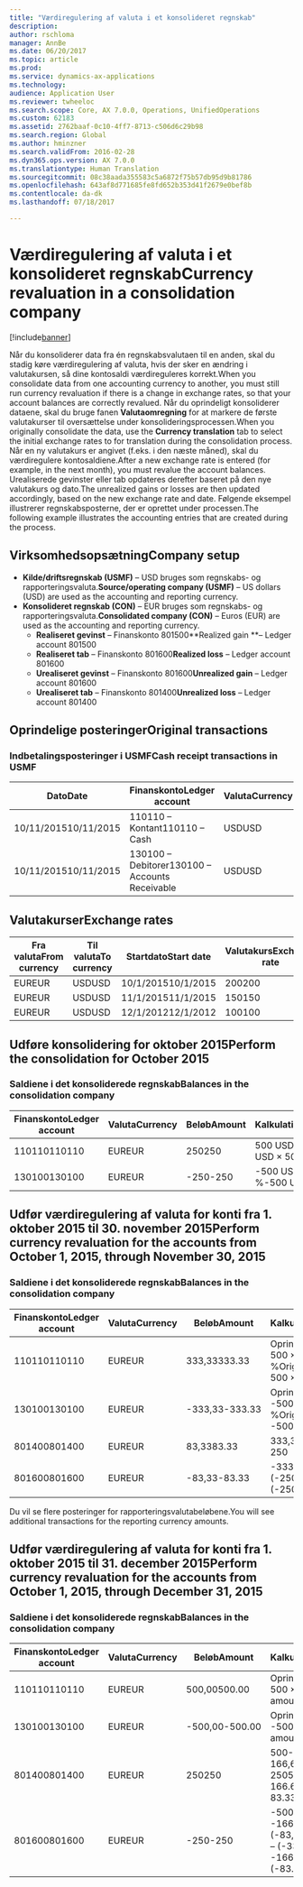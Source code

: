 ```yaml
---
title: "Værdiregulering af valuta i et konsolideret regnskab"
description: 
author: rschloma
manager: AnnBe
ms.date: 06/20/2017
ms.topic: article
ms.prod: 
ms.service: dynamics-ax-applications
ms.technology: 
audience: Application User
ms.reviewer: twheeloc
ms.search.scope: Core, AX 7.0.0, Operations, UnifiedOperations
ms.custom: 62183
ms.assetid: 2762baaf-0c10-4ff7-8713-c506d6c29b98
ms.search.region: Global
ms.author: hminzner
ms.search.validFrom: 2016-02-28
ms.dyn365.ops.version: AX 7.0.0
ms.translationtype: Human Translation
ms.sourcegitcommit: 08c38aada355583c5a6872f75b57db95d9b81786
ms.openlocfilehash: 643af8d771685fe8fd652b353d41f2679e0bef8b
ms.contentlocale: da-dk
ms.lasthandoff: 07/18/2017

---
```


# <a name="currency-revaluation-in-a-consolidation-company"></a><span data-ttu-id="42ddc-102">Værdiregulering af valuta i et konsolideret regnskab</span><span class="sxs-lookup"><span data-stu-id="42ddc-102">Currency revaluation in a consolidation company</span></span>

[!include[banner](../includes/banner.md)]




<span data-ttu-id="42ddc-103">Når du konsoliderer data fra én regnskabsvalutaen til en anden, skal du stadig køre værdiregulering af valuta, hvis der sker en ændring i valutakursen, så dine kontosaldi værdireguleres korrekt.</span><span class="sxs-lookup"><span data-stu-id="42ddc-103">When you consolidate data from one accounting currency to another, you must still run currency revaluation if there is a change in exchange rates, so that your account balances  are correctly revalued.</span></span> <span data-ttu-id="42ddc-104">Når du oprindeligt konsoliderer dataene, skal du bruge fanen **Valutaomregning** for at markere de første valutakurser til oversættelse under konsolideringsprocessen.</span><span class="sxs-lookup"><span data-stu-id="42ddc-104">When you originally consolidate the data, use the **Currency translation** tab to select the initial exchange rates to for translation during the consolidation process.</span></span> <span data-ttu-id="42ddc-105">Når en ny valutakurs er angivet (f.eks. i den næste måned), skal du værdiregulere kontosaldiene.</span><span class="sxs-lookup"><span data-stu-id="42ddc-105">After a new exchange rate is entered (for example, in the next month), you must revalue the account balances.</span></span> <span data-ttu-id="42ddc-106">Urealiserede gevinster eller tab opdateres derefter baseret på den nye valutakurs og dato.</span><span class="sxs-lookup"><span data-stu-id="42ddc-106">The unrealized gains or losses are then updated accordingly, based on the new exchange rate and date.</span></span> <span data-ttu-id="42ddc-107">Følgende eksempel illustrerer regnskabsposterne, der er oprettet under processen.</span><span class="sxs-lookup"><span data-stu-id="42ddc-107">The following example illustrates the accounting entries that are created during the process.</span></span>

## <a name="company-setup"></a><span data-ttu-id="42ddc-108">Virksomhedsopsætning</span><span class="sxs-lookup"><span data-stu-id="42ddc-108">Company setup</span></span>
-   <span data-ttu-id="42ddc-109">**Kilde/driftsregnskab (USMF)** – USD bruges som regnskabs- og rapporteringsvaluta.</span><span class="sxs-lookup"><span data-stu-id="42ddc-109">**Source/operating company (USMF)** – US dollars (USD) are used as the accounting and reporting currency.</span></span>
-   <span data-ttu-id="42ddc-110">**Konsolideret regnskab (CON)** – EUR bruges som regnskabs- og rapporteringsvaluta.</span><span class="sxs-lookup"><span data-stu-id="42ddc-110">**Consolidated company (CON)** – Euros (EUR) are used as the accounting and reporting currency.</span></span>
    -   <span data-ttu-id="42ddc-111">**Realiseret gevinst** – Finanskonto 801500</span><span class="sxs-lookup"><span data-stu-id="42ddc-111">**Realized gain **– Ledger account 801500</span></span>
    -   <span data-ttu-id="42ddc-112">**Realiseret tab** – Finanskonto 801600</span><span class="sxs-lookup"><span data-stu-id="42ddc-112">**Realized loss** – Ledger account 801600</span></span>
    -   <span data-ttu-id="42ddc-113">**Urealiseret gevinst** – Finanskonto 801600</span><span class="sxs-lookup"><span data-stu-id="42ddc-113">**Unrealized gain** – Ledger account 801600</span></span>
    -   <span data-ttu-id="42ddc-114">**Urealiseret tab** – Finanskonto 801400</span><span class="sxs-lookup"><span data-stu-id="42ddc-114">**Unrealized loss** – Ledger account 801400</span></span>

## <a name="original-transactions"></a><span data-ttu-id="42ddc-115">Oprindelige posteringer</span><span class="sxs-lookup"><span data-stu-id="42ddc-115">Original transactions</span></span>
### <a name="cash-receipt-transactions-in-usmf"></a><span data-ttu-id="42ddc-116">Indbetalingsposteringer i USMF</span><span class="sxs-lookup"><span data-stu-id="42ddc-116">Cash receipt transactions in USMF</span></span>

| <span data-ttu-id="42ddc-117">Dato</span><span class="sxs-lookup"><span data-stu-id="42ddc-117">Date</span></span>       | <span data-ttu-id="42ddc-118">Finanskonto</span><span class="sxs-lookup"><span data-stu-id="42ddc-118">Ledger account</span></span>               | <span data-ttu-id="42ddc-119">Valuta</span><span class="sxs-lookup"><span data-stu-id="42ddc-119">Currency</span></span> | <span data-ttu-id="42ddc-120">Beløb</span><span class="sxs-lookup"><span data-stu-id="42ddc-120">Amount</span></span> |
|------------|------------------------------|----------|--------|
| <span data-ttu-id="42ddc-121">10/11/2015</span><span class="sxs-lookup"><span data-stu-id="42ddc-121">10/11/2015</span></span> | <span data-ttu-id="42ddc-122">110110 – Kontant</span><span class="sxs-lookup"><span data-stu-id="42ddc-122">110110 – Cash</span></span>                | <span data-ttu-id="42ddc-123">USD</span><span class="sxs-lookup"><span data-stu-id="42ddc-123">USD</span></span>      | <span data-ttu-id="42ddc-124">500</span><span class="sxs-lookup"><span data-stu-id="42ddc-124">500</span></span>    |
| <span data-ttu-id="42ddc-125">10/11/2015</span><span class="sxs-lookup"><span data-stu-id="42ddc-125">10/11/2015</span></span> | <span data-ttu-id="42ddc-126">130100 – Debitorer</span><span class="sxs-lookup"><span data-stu-id="42ddc-126">130100 – Accounts Receivable</span></span> | <span data-ttu-id="42ddc-127">USD</span><span class="sxs-lookup"><span data-stu-id="42ddc-127">USD</span></span>      | <span data-ttu-id="42ddc-128">-500</span><span class="sxs-lookup"><span data-stu-id="42ddc-128">-500</span></span>   |

## <a name="exchange-rates"></a><span data-ttu-id="42ddc-129">Valutakurser</span><span class="sxs-lookup"><span data-stu-id="42ddc-129">Exchange rates</span></span>
| <span data-ttu-id="42ddc-130">Fra valuta</span><span class="sxs-lookup"><span data-stu-id="42ddc-130">From currency</span></span> | <span data-ttu-id="42ddc-131">Til valuta</span><span class="sxs-lookup"><span data-stu-id="42ddc-131">To currency</span></span> | <span data-ttu-id="42ddc-132">Startdato</span><span class="sxs-lookup"><span data-stu-id="42ddc-132">Start date</span></span> | <span data-ttu-id="42ddc-133">Valutakurs</span><span class="sxs-lookup"><span data-stu-id="42ddc-133">Exchange rate</span></span> |
|---------------|-------------|------------|---------------|
| <span data-ttu-id="42ddc-134">EUR</span><span class="sxs-lookup"><span data-stu-id="42ddc-134">EUR</span></span>           | <span data-ttu-id="42ddc-135">USD</span><span class="sxs-lookup"><span data-stu-id="42ddc-135">USD</span></span>         | <span data-ttu-id="42ddc-136">10/1/2015</span><span class="sxs-lookup"><span data-stu-id="42ddc-136">10/1/2015</span></span>  | <span data-ttu-id="42ddc-137">200</span><span class="sxs-lookup"><span data-stu-id="42ddc-137">200</span></span>           |
| <span data-ttu-id="42ddc-138">EUR</span><span class="sxs-lookup"><span data-stu-id="42ddc-138">EUR</span></span>           | <span data-ttu-id="42ddc-139">USD</span><span class="sxs-lookup"><span data-stu-id="42ddc-139">USD</span></span>         | <span data-ttu-id="42ddc-140">11/1/2015</span><span class="sxs-lookup"><span data-stu-id="42ddc-140">11/1/2015</span></span>  | <span data-ttu-id="42ddc-141">150</span><span class="sxs-lookup"><span data-stu-id="42ddc-141">150</span></span>           |
| <span data-ttu-id="42ddc-142">EUR</span><span class="sxs-lookup"><span data-stu-id="42ddc-142">EUR</span></span>           | <span data-ttu-id="42ddc-143">USD</span><span class="sxs-lookup"><span data-stu-id="42ddc-143">USD</span></span>         | <span data-ttu-id="42ddc-144">12/1/2012</span><span class="sxs-lookup"><span data-stu-id="42ddc-144">12/1/2012</span></span>  | <span data-ttu-id="42ddc-145">100</span><span class="sxs-lookup"><span data-stu-id="42ddc-145">100</span></span>           |

## <a name="perform-the-consolidation-for-october-2015"></a><span data-ttu-id="42ddc-146">Udføre konsolidering for oktober 2015</span><span class="sxs-lookup"><span data-stu-id="42ddc-146">Perform the consolidation for October 2015</span></span>
### <a name="balances-in-the-consolidation-company"></a><span data-ttu-id="42ddc-147">Saldiene i det konsoliderede regnskab</span><span class="sxs-lookup"><span data-stu-id="42ddc-147">Balances in the consolidation company</span></span>

| <span data-ttu-id="42ddc-148">Finanskonto</span><span class="sxs-lookup"><span data-stu-id="42ddc-148">Ledger account</span></span> | <span data-ttu-id="42ddc-149">Valuta</span><span class="sxs-lookup"><span data-stu-id="42ddc-149">Currency</span></span> | <span data-ttu-id="42ddc-150">Beløb</span><span class="sxs-lookup"><span data-stu-id="42ddc-150">Amount</span></span> | <span data-ttu-id="42ddc-151">Kalkulation</span><span class="sxs-lookup"><span data-stu-id="42ddc-151">Calculation</span></span>    |
|----------------|----------|--------|----------------|
| <span data-ttu-id="42ddc-152">110110</span><span class="sxs-lookup"><span data-stu-id="42ddc-152">110110</span></span>         | <span data-ttu-id="42ddc-153">EUR</span><span class="sxs-lookup"><span data-stu-id="42ddc-153">EUR</span></span>      | <span data-ttu-id="42ddc-154">250</span><span class="sxs-lookup"><span data-stu-id="42ddc-154">250</span></span>    | <span data-ttu-id="42ddc-155">500 USD × 50 %</span><span class="sxs-lookup"><span data-stu-id="42ddc-155">500 USD × 50%</span></span>  |
| <span data-ttu-id="42ddc-156">130100</span><span class="sxs-lookup"><span data-stu-id="42ddc-156">130100</span></span>         | <span data-ttu-id="42ddc-157">EUR</span><span class="sxs-lookup"><span data-stu-id="42ddc-157">EUR</span></span>      | <span data-ttu-id="42ddc-158">-250</span><span class="sxs-lookup"><span data-stu-id="42ddc-158">-250</span></span>   | <span data-ttu-id="42ddc-159">-500 USD × 50 %</span><span class="sxs-lookup"><span data-stu-id="42ddc-159">-500 USD × 50%</span></span> |

## <a name="perform-currency-revaluation-for-the-accounts-from-october-1-2015-through-november-30-2015"></a><span data-ttu-id="42ddc-160">Udfør værdiregulering af valuta for konti fra 1. oktober 2015 til 30. november 2015</span><span class="sxs-lookup"><span data-stu-id="42ddc-160">Perform currency revaluation for the accounts from October 1, 2015, through November 30, 2015</span></span>
### <a name="balances-in-the-consolidation-company"></a><span data-ttu-id="42ddc-161">Saldiene i det konsoliderede regnskab</span><span class="sxs-lookup"><span data-stu-id="42ddc-161">Balances in the consolidation company</span></span>

| <span data-ttu-id="42ddc-162">Finanskonto</span><span class="sxs-lookup"><span data-stu-id="42ddc-162">Ledger account</span></span> | <span data-ttu-id="42ddc-163">Valuta</span><span class="sxs-lookup"><span data-stu-id="42ddc-163">Currency</span></span> | <span data-ttu-id="42ddc-164">Beløb</span><span class="sxs-lookup"><span data-stu-id="42ddc-164">Amount</span></span>  | <span data-ttu-id="42ddc-165">Kalkulation</span><span class="sxs-lookup"><span data-stu-id="42ddc-165">Calculation</span></span>                        |
|----------------|----------|---------|------------------------------------|
| <span data-ttu-id="42ddc-166">110110</span><span class="sxs-lookup"><span data-stu-id="42ddc-166">110110</span></span>         | <span data-ttu-id="42ddc-167">EUR</span><span class="sxs-lookup"><span data-stu-id="42ddc-167">EUR</span></span>      | <span data-ttu-id="42ddc-168">333,33</span><span class="sxs-lookup"><span data-stu-id="42ddc-168">333.33</span></span>  | <span data-ttu-id="42ddc-169">Oprindeligt beløb på 500 × 66,6667 %</span><span class="sxs-lookup"><span data-stu-id="42ddc-169">Original amount of 500 × 66.6667%</span></span>  |
| <span data-ttu-id="42ddc-170">130100</span><span class="sxs-lookup"><span data-stu-id="42ddc-170">130100</span></span>         | <span data-ttu-id="42ddc-171">EUR</span><span class="sxs-lookup"><span data-stu-id="42ddc-171">EUR</span></span>      | <span data-ttu-id="42ddc-172">-333,33</span><span class="sxs-lookup"><span data-stu-id="42ddc-172">-333.33</span></span> | <span data-ttu-id="42ddc-173">Oprindeligt beløb på -500 × 66,6667 %</span><span class="sxs-lookup"><span data-stu-id="42ddc-173">Original amount of -500 × 66.6667%</span></span> |
| <span data-ttu-id="42ddc-174">801400</span><span class="sxs-lookup"><span data-stu-id="42ddc-174">801400</span></span>         | <span data-ttu-id="42ddc-175">EUR</span><span class="sxs-lookup"><span data-stu-id="42ddc-175">EUR</span></span>      | <span data-ttu-id="42ddc-176">83,33</span><span class="sxs-lookup"><span data-stu-id="42ddc-176">83.33</span></span>   | <span data-ttu-id="42ddc-177">333,33-250</span><span class="sxs-lookup"><span data-stu-id="42ddc-177">333.33 – 250</span></span>                       |
| <span data-ttu-id="42ddc-178">801600</span><span class="sxs-lookup"><span data-stu-id="42ddc-178">801600</span></span>         | <span data-ttu-id="42ddc-179">EUR</span><span class="sxs-lookup"><span data-stu-id="42ddc-179">EUR</span></span>      | <span data-ttu-id="42ddc-180">-83,33</span><span class="sxs-lookup"><span data-stu-id="42ddc-180">-83.33</span></span>  | <span data-ttu-id="42ddc-181">-333,33 – (-250)</span><span class="sxs-lookup"><span data-stu-id="42ddc-181">-333.33 – (-250)</span></span>                   |

<span data-ttu-id="42ddc-182">Du vil se flere posteringer for rapporteringsvalutabeløbene.</span><span class="sxs-lookup"><span data-stu-id="42ddc-182">You will see additional transactions for the reporting currency amounts.</span></span>

## <a name="perform-currency-revaluation-for-the-accounts-from-october-1-2015-through-december-31-2015"></a><span data-ttu-id="42ddc-183">Udfør værdiregulering af valuta for konti fra 1. oktober 2015 til 31. december 2015</span><span class="sxs-lookup"><span data-stu-id="42ddc-183">Perform currency revaluation for the accounts from October 1, 2015, through December 31, 2015</span></span>
### <a name="balances-in-the-consolidation-company"></a><span data-ttu-id="42ddc-184">Saldiene i det konsoliderede regnskab</span><span class="sxs-lookup"><span data-stu-id="42ddc-184">Balances in the consolidation company</span></span>

| <span data-ttu-id="42ddc-185">Finanskonto</span><span class="sxs-lookup"><span data-stu-id="42ddc-185">Ledger account</span></span> | <span data-ttu-id="42ddc-186">Valuta</span><span class="sxs-lookup"><span data-stu-id="42ddc-186">Currency</span></span> | <span data-ttu-id="42ddc-187">Beløb</span><span class="sxs-lookup"><span data-stu-id="42ddc-187">Amount</span></span>  | <span data-ttu-id="42ddc-188">Kalkulation</span><span class="sxs-lookup"><span data-stu-id="42ddc-188">Calculation</span></span>                                          |
|----------------|----------|---------|------------------------------------------------------|
| <span data-ttu-id="42ddc-189">110110</span><span class="sxs-lookup"><span data-stu-id="42ddc-189">110110</span></span>         | <span data-ttu-id="42ddc-190">EUR</span><span class="sxs-lookup"><span data-stu-id="42ddc-190">EUR</span></span>      | <span data-ttu-id="42ddc-191">500,00</span><span class="sxs-lookup"><span data-stu-id="42ddc-191">500.00</span></span>  | <span data-ttu-id="42ddc-192">Oprindeligt beløb på 500 × 1 %</span><span class="sxs-lookup"><span data-stu-id="42ddc-192">Original amount of 500 × 1</span></span>                           |
| <span data-ttu-id="42ddc-193">130100</span><span class="sxs-lookup"><span data-stu-id="42ddc-193">130100</span></span>         | <span data-ttu-id="42ddc-194">EUR</span><span class="sxs-lookup"><span data-stu-id="42ddc-194">EUR</span></span>      | <span data-ttu-id="42ddc-195">-500,00</span><span class="sxs-lookup"><span data-stu-id="42ddc-195">-500.00</span></span> | <span data-ttu-id="42ddc-196">Oprindeligt beløb på -500 × 1</span><span class="sxs-lookup"><span data-stu-id="42ddc-196">Original amount of -500 × 1</span></span>                          |
| <span data-ttu-id="42ddc-197">801400</span><span class="sxs-lookup"><span data-stu-id="42ddc-197">801400</span></span>         | <span data-ttu-id="42ddc-198">EUR</span><span class="sxs-lookup"><span data-stu-id="42ddc-198">EUR</span></span>      | <span data-ttu-id="42ddc-199">250</span><span class="sxs-lookup"><span data-stu-id="42ddc-199">250</span></span>     | <span data-ttu-id="42ddc-200">500-333,33 = 166,67 166,67 + 83,33 = 250</span><span class="sxs-lookup"><span data-stu-id="42ddc-200">500 – 333.33 = 166.67 166.67 + 83.33 = 250</span></span>           |
| <span data-ttu-id="42ddc-201">801600</span><span class="sxs-lookup"><span data-stu-id="42ddc-201">801600</span></span>         | <span data-ttu-id="42ddc-202">EUR</span><span class="sxs-lookup"><span data-stu-id="42ddc-202">EUR</span></span>      | <span data-ttu-id="42ddc-203">-250</span><span class="sxs-lookup"><span data-stu-id="42ddc-203">-250</span></span>    | <span data-ttu-id="42ddc-204">-500 – (-333,33) = -166,67-166,67 + (-83,33) = -250</span><span class="sxs-lookup"><span data-stu-id="42ddc-204">-500 – (-333.33) = -166.67 -166.67 + (-83.33) = -250</span></span> |






